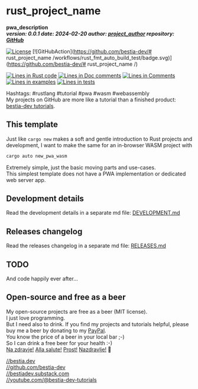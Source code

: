 # rust_project_name

[//]: # (auto_cargo_toml_to_md start)

**pwa_description**  
***version: 0.0.1 date: 2024-02-20 author: [project_author](project_homepage) repository: [GitHub](project_repository)***  

[//]: # (auto_cargo_toml_to_md end)


 [![License](https://img.shields.io/badge/license-MIT-blue.svg)](project_repository/blob/master/LICENSE)
  [![GitHubAction](https://github.com/bestia-dev/# rust_project_name
/workflows/rust_fmt_auto_build_test/badge.svg)](https://github.com/bestia-dev/# rust_project_name
/)

[//]: # (auto_lines_of_code start)

[![Lines in Rust code](https://img.shields.io/badge/Lines_in_Rust-361-green.svg)](https://github.com/bestia-dev/rust_project_name/)
[![Lines in Doc comments](https://img.shields.io/badge/Lines_in_Doc_comments-70-blue.svg)](https://github.com/bestia-dev/rust_project_name/)
[![Lines in Comments](https://img.shields.io/badge/Lines_in_comments-68-purple.svg)](https://github.com/bestia-dev/rust_project_name/)
[![Lines in examples](https://img.shields.io/badge/Lines_in_examples-0-yellow.svg)](https://github.com/bestia-dev/rust_project_name/)
[![Lines in tests](https://img.shields.io/badge/Lines_in_tests-16-orange.svg)](https://github.com/bestia-dev/rust_project_name/)

[//]: # (auto_lines_of_code end)

Hashtags: #rustlang #tutorial #pwa #wasm #webassembly  
My projects on GitHub are more like a tutorial than a finished product: [bestia-dev tutorials](https://github.com/bestia-dev/tutorials_rust_wasm).

## This template

Just like `cargo new` makes a soft and gentle introduction to Rust projects and development, I want to make the same for an in-browser WASM project with 

```bash
cargo auto new_pwa_wasm
```

Extremely simple, just the basic moving parts and use-cases.  
This simplest template does not have a PWA implementation or dedicated web server app.

## Development details

Read the development details in a separate md file:
[DEVELOPMENT.md](DEVELOPMENT.md)

## Releases changelog

Read the releases changelog in a separate md file:
[RELEASES.md](RELEASES.md)

## TODO

And code happily ever after...

## Open-source and free as a beer

My open-source projects are free as a beer (MIT license).  
I just love programming.  
But I need also to drink. If you find my projects and tutorials helpful, please buy me a beer by donating to my [PayPal](https://paypal.me/LucianoBestia).  
You know the price of a beer in your local bar ;-)  
So I can drink a free beer for your health :-)  
[Na zdravje!](https://translate.google.com/?hl=en&sl=sl&tl=en&text=Na%20zdravje&op=translate) [Alla salute!](https://dictionary.cambridge.org/dictionary/italian-english/alla-salute) [Prost!](https://dictionary.cambridge.org/dictionary/german-english/prost) [Nazdravlje!](https://matadornetwork.com/nights/how-to-say-cheers-in-50-languages/) 🍻

[//bestia.dev](https://bestia.dev)  
[//github.com/bestia-dev](https://github.com/bestia-dev)  
[//bestiadev.substack.com](https://bestiadev.substack.com)  
[//youtube.com/@bestia-dev-tutorials](https://youtube.com/@bestia-dev-tutorials)  
